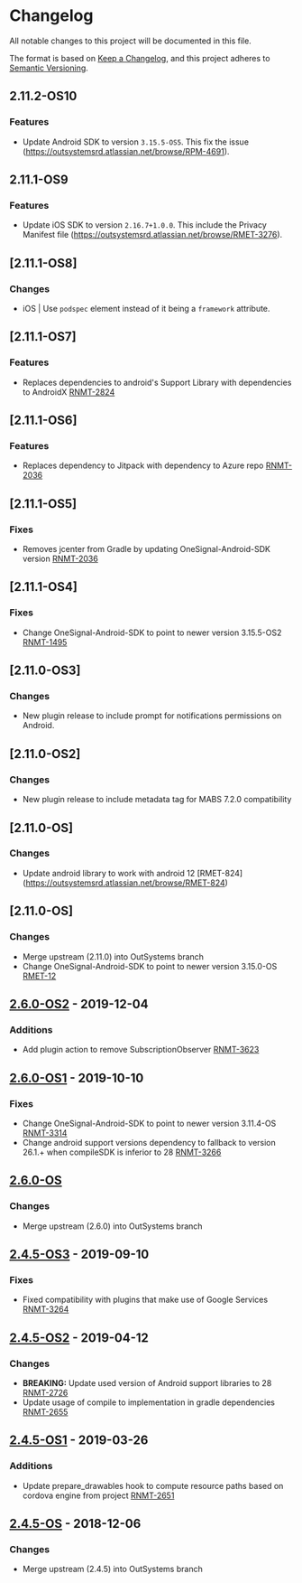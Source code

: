 # Changelog
All notable changes to this project will be documented in this file.

The format is based on [Keep a Changelog](https://keepachangelog.com/en/1.0.0/),
and this project adheres to [Semantic Versioning](https://semver.org/spec/v2.0.0.html).


## 2.11.2-OS10

### Features

- Update Android SDK to version `3.15.5-OS5`. This fix the issue (https://outsystemsrd.atlassian.net/browse/RPM-4691).

## 2.11.1-OS9

### Features

- Update iOS SDK to version `2.16.7+1.0.0`. This include the Privacy Manifest file (https://outsystemsrd.atlassian.net/browse/RMET-3276).

## [2.11.1-OS8]
### Changes
- iOS | Use `podspec` element instead of it being a `framework` attribute.

## [2.11.1-OS7]
### Features
- Replaces dependencies to android's Support Library with dependencies to AndroidX [RNMT-2824](https://outsystemsrd.atlassian.net/browse/RNMT-2824)

## [2.11.1-OS6]
### Features
- Replaces dependency to Jitpack with dependency to Azure repo [RNMT-2036](https://outsystemsrd.atlassian.net/browse/RNMT-2124)

## [2.11.1-OS5]
### Fixes
- Removes jcenter from Gradle by updating OneSignal-Android-SDK version [RNMT-2036](https://outsystemsrd.atlassian.net/browse/RNMT-2036)

## [2.11.1-OS4]
### Fixes
- Change OneSignal-Android-SDK to point to newer version 3.15.5-OS2 [RNMT-1495](https://outsystemsrd.atlassian.net/browse/RNMT-1495)

## [2.11.0-OS3]
### Changes
- New plugin release to include prompt for notifications permissions on Android.

## [2.11.0-OS2]
### Changes
- New plugin release to include metadata tag for MABS 7.2.0 compatibility

## [2.11.0-OS]
### Changes
- Update android library to work with android 12 [RMET-824] (https://outsystemsrd.atlassian.net/browse/RMET-824) 

## [2.11.0-OS]
### Changes
- Merge upstream (2.11.0) into OutSystems branch
- Change OneSignal-Android-SDK to point to newer version 3.15.0-OS [RMET-12](https://outsystemsrd.atlassian.net/browse/RMET-12)

## [2.6.0-OS2] - 2019-12-04
### Additions
- Add plugin action to remove SubscriptionObserver [RNMT-3623](https://outsystemsrd.atlassian.net/browse/RNMT-3623)

## [2.6.0-OS1] - 2019-10-10
### Fixes
- Change OneSignal-Android-SDK to point to newer version 3.11.4-OS [RNMT-3314](https://outsystemsrd.atlassian.net/browse/RNMT-3314)
- Change android support versions dependency to fallback to version 26.1.+ when compileSDK is inferior to 28 [RNMT-3266](https://outsystemsrd.atlassian.net/browse/RNMT-3266)

## [2.6.0-OS] 
### Changes
- Merge upstream (2.6.0) into OutSystems branch


## [2.4.5-OS3] - 2019-09-10
### Fixes
- Fixed compatibility with plugins that make use of Google Services [
RNMT-3264](https://outsystemsrd.atlassian.net/browse/RNMT-3264)

## [2.4.5-OS2] - 2019-04-12
### Changes
- **BREAKING:** Update used version of Android support libraries to 28 [RNMT-2726](https://outsystemsrd.atlassian.net/browse/RNMT-2726)
- Update usage of compile to implementation in gradle dependencies [RNMT-2655](https://outsystemsrd.atlassian.net/browse/RNMT-2655)

## [2.4.5-OS1] - 2019-03-26
### Additions
- Update prepare_drawables hook to compute resource paths based on cordova engine from project [RNMT-2651](https://outsystemsrd.atlassian.net/browse/RNMT-2651)

## [2.4.5-OS] - 2018-12-06
### Changes
- Merge upstream (2.4.5) into OutSystems branch

[Unreleased]: https://github.com/OutSystems/OneSignal-Cordova-SDK/compare/2.6.0-OS2...HEAD
[2.6.0-OS2]: https://github.com/OutSystems/OneSignal-Cordova-SDK/compare/2.6.0-OS1...2.6.0-OS2
[2.6.0-OS1]: https://github.com/OutSystems/OneSignal-Cordova-SDK/compare/2.6.0-OS...2.6.0-OS1
[2.6.0-OS]: https://github.com/OutSystems/OneSignal-Cordova-SDK/compare/2.4.5-OS3...2.6.0-OS
[2.4.5-OS3]: https://github.com/OutSystems/OneSignal-Cordova-SDK/compare/2.4.5-OS2...2.4.5-OS3
[2.4.5-OS2]: https://github.com/OutSystems/OneSignal-Cordova-SDK/compare/2.4.5-OS1...2.4.5-OS2
[2.4.5-OS1]: https://github.com/OutSystems/OneSignal-Cordova-SDK/compare/2.4.5-OS...2.4.5-OS1
[2.4.5-OS]: https://github.com/OutSystems/OneSignal-Cordova-SDK/compare/2.3.2-OS2...2.4.5-OS
